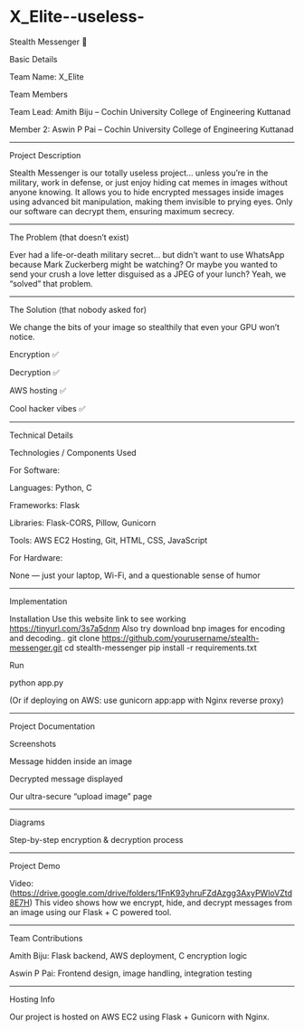 # X_Elite--useless-
Stealth Messenger 🎯

Basic Details

Team Name: X_Elite

Team Members

Team Lead: Amith Biju – Cochin University College of Engineering Kuttanad

Member 2: Aswin P Pai – Cochin University College of Engineering Kuttanad



---

Project Description

Stealth Messenger is our totally useless project… unless you’re in the military, work in defense, or just enjoy hiding cat memes in images without anyone knowing.
It allows you to hide encrypted messages inside images using advanced bit manipulation, making them invisible to prying eyes. Only our software can decrypt them, ensuring maximum secrecy.


---

The Problem (that doesn’t exist)

Ever had a life-or-death military secret… but didn’t want to use WhatsApp because Mark Zuckerberg might be watching?
Or maybe you wanted to send your crush a love letter disguised as a JPEG of your lunch?
Yeah, we “solved” that problem.


---

The Solution (that nobody asked for)

We change the bits of your image so stealthily that even your GPU won’t notice.

Encryption ✅

Decryption ✅

AWS hosting ✅

Cool hacker vibes ✅



---

Technical Details

Technologies / Components Used

For Software:

Languages: Python, C

Frameworks: Flask

Libraries: Flask-CORS, Pillow, Gunicorn

Tools: AWS EC2 Hosting, Git, HTML, CSS, JavaScript


For Hardware:

None — just your laptop, Wi-Fi, and a questionable sense of humor



---

Implementation

Installation
Use this website link to see working https://tinyurl.com/3s7a5dnm
Also try download bnp images for encoding and decoding..
git clone https://github.com/yourusername/stealth-messenger.git
cd stealth-messenger
pip install -r requirements.txt

Run

python app.py

(Or if deploying on AWS: use gunicorn app:app with Nginx reverse proxy)


---

Project Documentation

Screenshots

 Message hidden inside an image

 Decrypted message displayed

 Our ultra-secure “upload image” page


---

Diagrams

 Step-by-step encryption & decryption process


---

Project Demo

Video:(https://drive.google.com/drive/folders/1FnK93yhruFZdAzgg3AxyPWloVZtd8E7H)
This video shows how we encrypt, hide, and decrypt messages from an image using our Flask + C powered tool.


---

Team Contributions

Amith Biju: Flask backend, AWS deployment, C encryption logic

Aswin P Pai: Frontend design, image handling, integration testing



---

Hosting Info

Our project is hosted on AWS EC2 using Flask + Gunicorn with Nginx.
